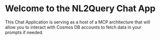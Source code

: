 # Welcome to the NL2Query Chat App

This Chat Application is serving as a host of a MCP architecture that will allow you to interact with Cosmos DB accounts to fetch data in your prompts if needed.
